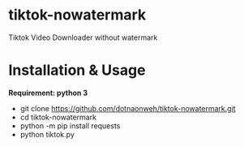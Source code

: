 # tiktok-nowatermark

Tiktok Video Downloader without watermark

# Installation & Usage
**Requirement: python 3**
- git clone https://github.com/dotnaonweh/tiktok-nowatermark.git
- cd tiktok-nowatermark
- python -m pip install requests
- python tiktok.py
